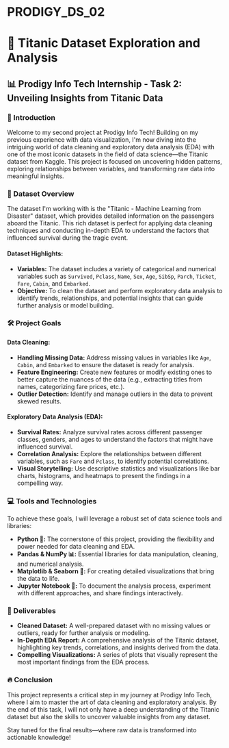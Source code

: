 # PRODIGY_DS_02

# 🚢 Titanic Dataset Exploration and Analysis

## 📊 Prodigy Info Tech Internship - Task 2: Unveiling Insights from Titanic Data

### 🚀 Introduction
Welcome to my second project at Prodigy Info Tech! Building on my previous experience with data visualization, I'm now diving into the intriguing world of data cleaning and exploratory data analysis (EDA) with one of the most iconic datasets in the field of data science—the Titanic dataset from Kaggle. This project is focused on uncovering hidden patterns, exploring relationships between variables, and transforming raw data into meaningful insights.

### 📁 Dataset Overview
The dataset I'm working with is the "Titanic - Machine Learning from Disaster" dataset, which provides detailed information on the passengers aboard the Titanic. This rich dataset is perfect for applying data cleaning techniques and conducting in-depth EDA to understand the factors that influenced survival during the tragic event.

#### Dataset Highlights:
- **Variables:** The dataset includes a variety of categorical and numerical variables such as `Survived`, `Pclass`, `Name`, `Sex`, `Age`, `SibSp`, `Parch`, `Ticket`, `Fare`, `Cabin`, and `Embarked`.
- **Objective:** To clean the dataset and perform exploratory data analysis to identify trends, relationships, and potential insights that can guide further analysis or model building.

### 🛠️ Project Goals

#### Data Cleaning:
- **Handling Missing Data:** Address missing values in variables like `Age`, `Cabin`, and `Embarked` to ensure the dataset is ready for analysis.
- **Feature Engineering:** Create new features or modify existing ones to better capture the nuances of the data (e.g., extracting titles from names, categorizing fare prices, etc.).
- **Outlier Detection:** Identify and manage outliers in the data to prevent skewed results.

#### Exploratory Data Analysis (EDA):
- **Survival Rates:** Analyze survival rates across different passenger classes, genders, and ages to understand the factors that might have influenced survival.
- **Correlation Analysis:** Explore the relationships between different variables, such as `Fare` and `Pclass`, to identify potential correlations.
- **Visual Storytelling:** Use descriptive statistics and visualizations like bar charts, histograms, and heatmaps to present the findings in a compelling way.

### 💻 Tools and Technologies
To achieve these goals, I will leverage a robust set of data science tools and libraries:

- **Python 🐍:** The cornerstone of this project, providing the flexibility and power needed for data cleaning and EDA.
- **Pandas & NumPy 📊:** Essential libraries for data manipulation, cleaning, and numerical analysis.
- **Matplotlib & Seaborn 🎨:** For creating detailed visualizations that bring the data to life.
- **Jupyter Notebook 📓:** To document the analysis process, experiment with different approaches, and share findings interactively.

### 🎯 Deliverables

- **Cleaned Dataset:** A well-prepared dataset with no missing values or outliers, ready for further analysis or modeling.
- **In-Depth EDA Report:** A comprehensive analysis of the Titanic dataset, highlighting key trends, correlations, and insights derived from the data.
- **Compelling Visualizations:** A series of plots that visually represent the most important findings from the EDA process.

### 🔥 Conclusion
This project represents a critical step in my journey at Prodigy Info Tech, where I aim to master the art of data cleaning and exploratory analysis. By the end of this task, I will not only have a deep understanding of the Titanic dataset but also the skills to uncover valuable insights from any dataset.

Stay tuned for the final results—where raw data is transformed into actionable knowledge!

